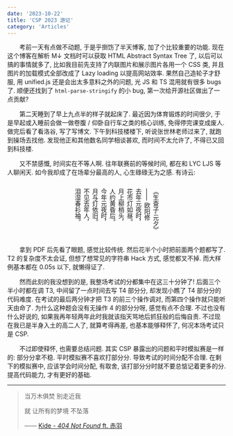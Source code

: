 ```yaml
---
date: '2023-10-22'
title: 'CSP 2023 游记'
category: 'Articles'
---
```




&emsp;&emsp;考前一天有点做不动题, 于是乎捯饬了半天博客, 加了个比较重要的功能. 现在这个博客在解析 M↓ 文档时可以获取 HTML Abstract Syntax Tree 了, 以后可以搞的事情就多了, 比如我目前先支持了内联图片和展示图片各用一个 CSS 类, 并且图片的加载模式全部改成了 Lazy loading 以提高网站效率. 果然自己造轮子才舒服, 用 unified.js 还是会出太多意料之外的问题, 光 JS 和 TS 混用就有很多 bugs 了. 顺便还找到了 `html-parse-stringify` 的小 bug, 第一次给开源社区做出了一点贡献?

&emsp;&emsp;第二天睡到了早上九点半的样子就起床了. 最近因为体育锻炼的时间很少, 于是早起或入睡前会做一做卷腹 / 仰卧自行车之类的核心训练, 免得停完课变成废人. 做完后看了看洛谷, 写了写博文. 下午到科技楼楼下, 听说张世林老师过来了, 就跑到操场去找他. 发现他正和其他数名同学相谈甚欢, 而时间不太允许了, 不得已又回到科技楼.

&emsp;&emsp;又不禁感慨, 时间实在不等人啊. 往年联赛前的等候时间, 都在和 LYC LJS 等人聊闲天. 如今我却成了在场辈分最高的人, 心生碌碌无为之感. 有诗云:

<div style="writing-mode: vertical-rl; margin-left: auto; margin-right:auto">
<p>《生查子·元夕》</p>
<p>—— 欧阳修</p>
<p>去年元夜时，</p>
<p>花市灯如昼。</p>
<p>月上柳梢头，</p>
<p>人约黄昏后。</p>
<p>今年元夜时，</p>
<p>月与灯依旧。</p>
<p>不见去年人，</p>
<p>泪湿春衫袖。</p>
</div>


&emsp;&emsp;拿到 PDF 后先看了眼题, 感觉比较传统. 然后花半个小时把前面两个题都写了. T2 的复杂度不太会证, 但想了想常见的字符串 Hack 方式, 感觉都叉不掉. 而大样例基本都在 0.05s 以下, 就懒得证了.

&emsp;&emsp;然而此刻的我没想到的是, 我整场考试的分都集中在这三十分钟了! 后面三个半小时都在调 T3, 中间留了一点时间去写 T4 部分分, 却发现小瞧了 T4 部分分的代码难度. 在考试的最后两分钟才把 T3 的前三个操作调对, 而第四个操作就只能听天由命了. 为什么这种题会没有无操作 4 的部分分呀, 感觉有点不合理. 不过也没有什么好说的, 如果我再年轻两年此时我就该指天骂地后抓狂般的后悔自责. 不过现在我已是半身入土的高二人了, 就算考得再差, 也基本能够释怀了, 何况本场考试只是 CSP.

&emsp;&emsp;不过即使释怀, 也需要总结问题. 其实 CSP 暴露出的问题和平时模拟赛是一样的: 部分分拿不稳. 平时模拟赛不喜欢打部分分. 导致考试的时间分配不合理. 在剩下的模拟赛中, 应该学会时间分配, 有取舍, 该打部分分时就不要总惦记着更多的分. 提高代码能力, 才有更好的基础.

---

> 当万木俱焚 别走近我
>
> 就 让所有的梦境 不坠落
>
> —— [Kide - *404 Not Found* ft. 赤羽](https://vocadb.net/S/243873)

&emsp;&emsp;

&emsp;&emsp;

&emsp;&emsp;

&emsp;&emsp;

&emsp;&emsp;

&emsp;&emsp;